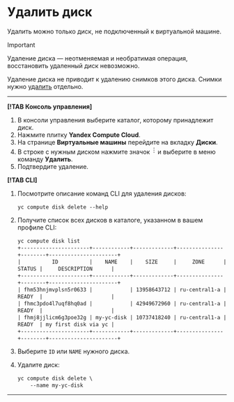 # Удалить диcк

Удалить можно только диск, не подключенный к виртуальной машине.

> [!IMPORTANT]
> Удаление диска — неотменяемая и необратимая операция, восстановить удаленный диск невозможно.

Удаление диска не приводит к удалению снимков этого диска. Снимки нужно [удалить](../snapshot-control/delete.md) отдельно.

---

**[!TAB Консоль управления]**

1. В консоли управления выберите каталог, которому принадлежит диск.
2. Нажмите плитку **Yandex Compute Cloud**.
3. На странице **Виртуальные машины** перейдите на вкладку **Диски**.
4. В строке с нужным диском нажмите значок ![](../../../_assets/dots.png) и выберите в меню команду **Удалить**.
5. Подтвердите удаление.

**[!TAB CLI]**

1. Посмотрите описание команд CLI для удаления дисков:

    ```
    yc compute disk delete --help
    ```

2. Получите список всех дисков в каталоге, указанном в вашем профиле CLI:

    ```
    yc compute disk list
    +----------------------+------------+-------------+---------------+--------+----------------------+
    |          ID          |    NAME    |    SIZE     |     ZONE      | STATUS |     DESCRIPTION      |
    +----------------------+------------+-------------+---------------+--------+----------------------+
    | fhm53hnjmvplsn5r0633 |            | 13958643712 | ru-central1-a | READY  |                      |
    | fhmc3pdo4l7uqf8hq0ad |            | 42949672960 | ru-central1-a | READY  |                      |
    | fhmj8jjlicm6g3poe32g | my-yc-disk | 10737418240 | ru-central1-a | READY  | my first disk via yc |
    +----------------------+------------+-------------+---------------+--------+----------------------+
    ```

3. Выберите `ID` или `NAME` нужного диска.
4. Удалите диск:

    ```
    yc compute disk delete \
        --name my-yc-disk
    ```

---

